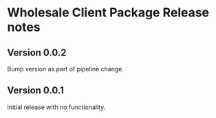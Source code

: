 # Wholesale Client Package Release notes

## Version 0.0.2

Bump version as part of pipeline change.

## Version 0.0.1

Initial release with no functionality.
